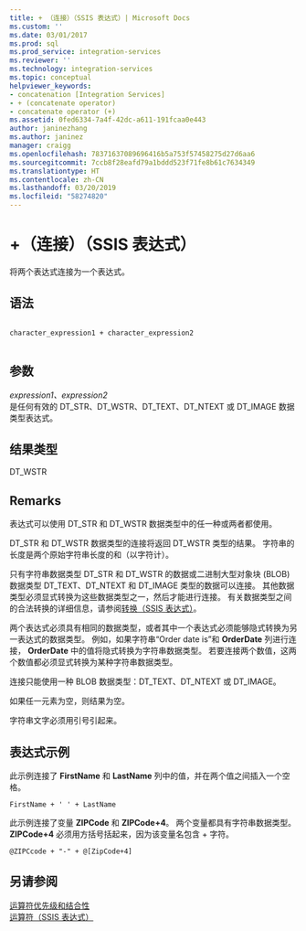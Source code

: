 ```yaml
---
title: + （连接）（SSIS 表达式）| Microsoft Docs
ms.custom: ''
ms.date: 03/01/2017
ms.prod: sql
ms.prod_service: integration-services
ms.reviewer: ''
ms.technology: integration-services
ms.topic: conceptual
helpviewer_keywords:
- concatenation [Integration Services]
- + (concatenate operator)
- concatenate operator (+)
ms.assetid: 0fed6334-7a4f-42dc-a611-191fcaa0e443
author: janinezhang
ms.author: janinez
manager: craigg
ms.openlocfilehash: 78371637089696416b5a753f57458275d27d6aa6
ms.sourcegitcommit: 7ccb8f28eafd79a1bddd523f71fe8b61c7634349
ms.translationtype: HT
ms.contentlocale: zh-CN
ms.lasthandoff: 03/20/2019
ms.locfileid: "58274820"
---
```

# <a name="-concatenate-ssis-expression"></a>+（连接）（SSIS 表达式）
  将两个表达式连接为一个表达式。  
  
## <a name="syntax"></a>语法  
  
```  
  
character_expression1 + character_expression2  
  
```  
  
## <a name="arguments"></a>参数  
 *expression1、expression2*  
 是任何有效的 DT_STR、DT_WSTR、DT_TEXT、DT_NTEXT 或 DT_IMAGE 数据类型表达式。  
  
## <a name="result-types"></a>结果类型  
 DT_WSTR  
  
## <a name="remarks"></a>Remarks  
 表达式可以使用 DT_STR 和 DT_WSTR 数据类型中的任一种或两者都使用。  
  
 DT_STR 和 DT_WSTR 数据类型的连接将返回 DT_WSTR 类型的结果。 字符串的长度是两个原始字符串长度的和（以字符计）。  
  
 只有字符串数据类型 DT_STR 和 DT_WSTR 的数据或二进制大型对象块 (BLOB) 数据类型 DT_TEXT、DT_NTEXT 和 DT_IMAGE 类型的数据可以连接。 其他数据类型必须显式转换为这些数据类型之一，然后才能进行连接。 有关数据类型之间的合法转换的详细信息，请参阅[转换（SSIS 表达式）](../../integration-services/expressions/cast-ssis-expression.md)。  
  
 两个表达式必须具有相同的数据类型，或者其中一个表达式必须能够隐式转换为另一表达式的数据类型。 例如，如果字符串“Order date is”和 **OrderDate** 列进行连接， **OrderDate** 中的值将隐式转换为字符串数据类型。 若要连接两个数值，这两个数值都必须显式转换为某种字符串数据类型。  
  
 连接只能使用一种 BLOB 数据类型：DT_TEXT、DT_NTEXT 或 DT_IMAGE。  
  
 如果任一元素为空，则结果为空。  
  
 字符串文字必须用引号引起来。  
  
## <a name="expression-examples"></a>表达式示例  
 此示例连接了 **FirstName** 和 **LastName** 列中的值，并在两个值之间插入一个空格。  
  
```  
FirstName + ' ' + LastName  
```  
  
 此示例连接了变量 **ZIPCode** 和 **ZIPCode+4**。 两个变量都具有字符串数据类型。 **ZIPCode+4** 必须用方括号括起来，因为该变量名包含 + 字符。  
  
```  
@ZIPCcode + "-" + @[ZipCode+4]  
```  
  
## <a name="see-also"></a>另请参阅  
 [运算符优先级和结合性](../../integration-services/expressions/operator-precedence-and-associativity.md)   
 [运算符（SSIS 表达式）](../../integration-services/expressions/operators-ssis-expression.md)  
  
  
